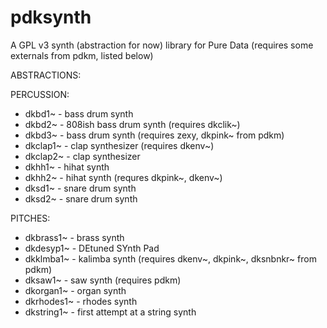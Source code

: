 # pdksynth

A GPL v3 synth (abstraction for now) library for Pure Data
(requires some externals from pdkm, listed below)

ABSTRACTIONS:

PERCUSSION:
- dkbd1~ - bass drum synth
- dkbd2~ - 808ish bass drum synth (requires dkclik~)
- dkbd3~ - bass drum synth (requires zexy, dkpink~ from pdkm)
- dkclap1~ - clap synthesizer (requires dkenv~)
- dkclap2~ - clap synthesizer
- dkhh1~ - hihat synth
- dkhh2~ - hihat synth (requres dkpink~, dkenv~)
- dksd1~ - snare drum synth
- dksd2~ - snare drum synth

PITCHES:
- dkbrass1~ - brass synth
- dkdesyp1~ - DEtuned SYnth Pad
- dkklmba1~ - kalimba synth (requires dkenv~, dkpink~, dksnbnkr~ from pdkm)
- dksaw1~ - saw synth (requires pdkm)
- dkorgan1~ - organ synth
- dkrhodes1~ - rhodes synth
- dkstring1~ - first attempt at a string synth
